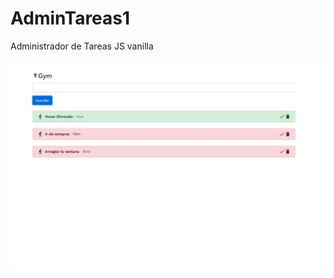 # AdminTareas1
Administrador de Tareas JS vanilla

![Administrador de Tareas](/assets/img/preview.jpg)

